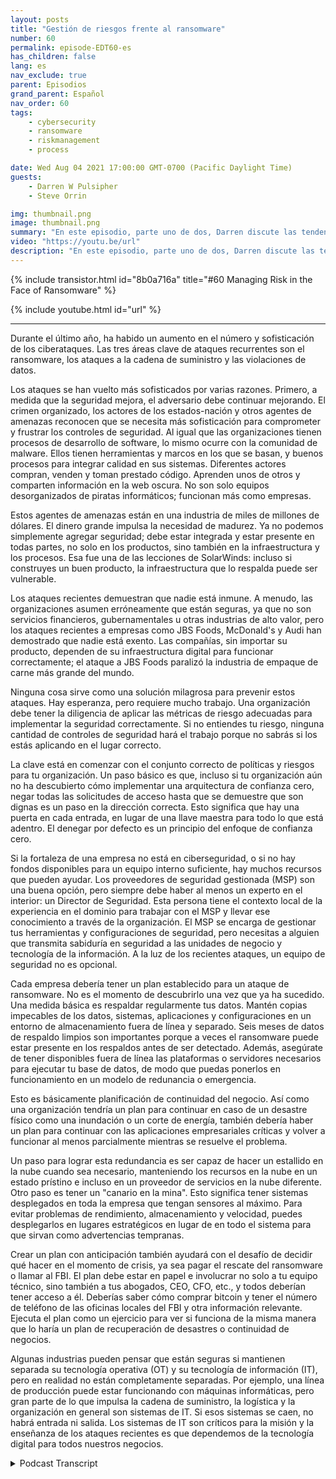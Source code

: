 ```yaml
---
layout: posts
title: "Gestión de riesgos frente al ransomware"
number: 60
permalink: episode-EDT60-es
has_children: false
lang: es
nav_exclude: true
parent: Episodios
grand_parent: Español
nav_order: 60
tags:
    - cybersecurity
    - ransomware
    - riskmanagement
    - process

date: Wed Aug 04 2021 17:00:00 GMT-0700 (Pacific Daylight Time)
guests:
    - Darren W Pulsipher
    - Steve Orrin

img: thumbnail.png
image: thumbnail.png
summary: "En este episodio, parte uno de dos, Darren discute las tendencias de seguridad con el frecuente invitado Steve Orrin, CTO de Intel, Federal. Durante el último año, ha habido un aumento en el número y sofisticación de los ciberataques. Las tres áreas clave de ataques recurrentes son el ransomware, los ataques a la cadena de suministro y las violaciones de datos."
video: "https://youtu.be/url"
description: "En este episodio, parte uno de dos, Darren discute las tendencias de seguridad con el frecuente invitado Steve Orrin, CTO de Intel, Federal. Durante el último año, ha habido un aumento en el número y sofisticación de los ciberataques. Las tres áreas clave de ataques recurrentes son el ransomware, los ataques a la cadena de suministro y las violaciones de datos."
---
```


<div>
{% include transistor.html id="8b0a716a" title="#60 Managing Risk in the Face of Ransomware" %}

{% include youtube.html id="url" %}
</div>

---

Durante el último año, ha habido un aumento en el número y sofisticación de los ciberataques. Las tres áreas clave de ataques recurrentes son el ransomware, los ataques a la cadena de suministro y las violaciones de datos.

Los ataques se han vuelto más sofisticados por varias razones. Primero, a medida que la seguridad mejora, el adversario debe continuar mejorando. El crimen organizado, los actores de los estados-nación y otros agentes de amenazas reconocen que se necesita más sofisticación para comprometer y frustrar los controles de seguridad. Al igual que las organizaciones tienen procesos de desarrollo de software, lo mismo ocurre con la comunidad de malware. Ellos tienen herramientas y marcos en los que se basan, y buenos procesos para integrar calidad en sus sistemas. Diferentes actores compran, venden y toman prestado código. Aprenden unos de otros y comparten información en la web oscura. No son solo equipos desorganizados de piratas informáticos; funcionan más como empresas.

Estos agentes de amenazas están en una industria de miles de millones de dólares. El dinero grande impulsa la necesidad de madurez. Ya no podemos simplemente agregar seguridad; debe estar integrada y estar presente en todas partes, no solo en los productos, sino también en la infraestructura y los procesos. Esa fue una de las lecciones de SolarWinds: incluso si construyes un buen producto, la infraestructura que lo respalda puede ser vulnerable.

Los ataques recientes demuestran que nadie está inmune. A menudo, las organizaciones asumen erróneamente que están seguras, ya que no son servicios financieros, gubernamentales u otras industrias de alto valor, pero los ataques recientes a empresas como JBS Foods, McDonald's y Audi han demostrado que nadie está exento. Las compañías, sin importar su producto, dependen de su infraestructura digital para funcionar correctamente; el ataque a JBS Foods paralizó la industria de empaque de carne más grande del mundo.

Ninguna cosa sirve como una solución milagrosa para prevenir estos ataques. Hay esperanza, pero requiere mucho trabajo. Una organización debe tener la diligencia de aplicar las métricas de riesgo adecuadas para implementar la seguridad correctamente. Si no entiendes tu riesgo, ninguna cantidad de controles de seguridad hará el trabajo porque no sabrás si los estás aplicando en el lugar correcto.

La clave está en comenzar con el conjunto correcto de políticas y riesgos para tu organización. Un paso básico es que, incluso si tu organización aún no ha descubierto cómo implementar una arquitectura de confianza cero, negar todas las solicitudes de acceso hasta que se demuestre que son dignas es un paso en la dirección correcta. Esto significa que hay una puerta en cada entrada, en lugar de una llave maestra para todo lo que está adentro. El denegar por defecto es un principio del enfoque de confianza cero.

Si la fortaleza de una empresa no está en ciberseguridad, o si no hay fondos disponibles para un equipo interno suficiente, hay muchos recursos que pueden ayudar. Los proveedores de seguridad gestionada (MSP) son una buena opción, pero siempre debe haber al menos un experto en el interior: un Director de Seguridad. Esta persona tiene el contexto local de la experiencia en el dominio para trabajar con el MSP y llevar ese conocimiento a través de la organización. El MSP se encarga de gestionar tus herramientas y configuraciones de seguridad, pero necesitas a alguien que transmita sabiduría en seguridad a las unidades de negocio y tecnología de la información. A la luz de los recientes ataques, un equipo de seguridad no es opcional.

Cada empresa debería tener un plan establecido para un ataque de ransomware. No es el momento de descubrirlo una vez que ya ha sucedido. Una medida básica es respaldar regularmente tus datos. Mantén copias impecables de los datos, sistemas, aplicaciones y configuraciones en un entorno de almacenamiento fuera de línea y separado. Seis meses de datos de respaldo limpios son importantes porque a veces el ransomware puede estar presente en los respaldos antes de ser detectado. Además, asegúrate de tener disponibles fuera de línea las plataformas o servidores necesarios para ejecutar tu base de datos, de modo que puedas ponerlos en funcionamiento en un modelo de redunancia o emergencia.

Esto es básicamente planificación de continuidad del negocio. Así como una organización tendría un plan para continuar en caso de un desastre físico como una inundación o un corte de energía, también debería haber un plan para continuar con las aplicaciones empresariales críticas y volver a funcionar al menos parcialmente mientras se resuelve el problema.

Un paso para lograr esta redundancia es ser capaz de hacer un estallido en la nube cuando sea necesario, manteniendo los recursos en la nube en un estado prístino e incluso en un proveedor de servicios en la nube diferente. Otro paso es tener un "canario en la mina". Esto significa tener sistemas desplegados en toda la empresa que tengan sensores al máximo. Para evitar problemas de rendimiento, almacenamiento y velocidad, puedes desplegarlos en lugares estratégicos en lugar de en todo el sistema para que sirvan como advertencias tempranas.

Crear un plan con anticipación también ayudará con el desafío de decidir qué hacer en el momento de crisis, ya sea pagar el rescate del ransomware o llamar al FBI. El plan debe estar en papel e involucrar no solo a tu equipo técnico, sino también a tus abogados, CEO, CFO, etc., y todos deberían tener acceso a él. Deberías saber cómo comprar bitcoin y tener el número de teléfono de las oficinas locales del FBI y otra información relevante. Ejecuta el plan como un ejercicio para ver si funciona de la misma manera que lo haría un plan de recuperación de desastres o continuidad de negocios.

Algunas industrias pueden pensar que están seguras si mantienen separada su tecnología operativa (OT) y su tecnología de información (IT), pero en realidad no están completamente separadas. Por ejemplo, una línea de producción puede estar funcionando con máquinas informáticas, pero gran parte de lo que impulsa la cadena de suministro, la logística y la organización en general son sistemas de IT. Si esos sistemas se caen, no habrá entrada ni salida. Los sistemas de IT son críticos para la misión y la enseñanza de los ataques recientes es que dependemos de la tecnología digital para todos nuestros negocios.



<details>
<summary> Podcast Transcript </summary>

<p></p>

</details>
